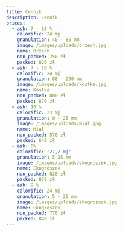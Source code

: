 ```yaml
---
title: Cennik
description: Cennik
prices:
  - ash: 7 - 10 %
    calorific: 24 mj
    granulation: 40 - 80 mm
    image: /images/uploads/orzech.jpg
    name: Orzech
    non_packed: 750 zł
    packed: 820 zł
  - ash: 7 - 10 %
    calorific: 24 mj
    granulation: 80 - 200 mm
    image: /images/uploads/kostka.jpg
    name: Kostka
    non_packed: 800 zł
    packed: 870 zł
  - ash: 10 %
    calorific: 23 mj
    granulation: 0 - 25 mm
    image: /images/uploads/miał.jpg
    name: Miał
    non_packed: 570 zł
    packed: 640 zł
  - ash: 5%
    calorific: '27,7 mj'
    granulation: 5 25 mm
    image: /images/uploads/ekogroszek.jpg
    name: Ekogroszek
    non_packed: 820 zł
    packed: 870 zł
  - ash: 9 %
    calorific: 24 mj
    granulation: 5 - 25 mm
    image: /images/uploads/ekogroszek.jpg
    name: Ekogroszek
    non_packed: 770 zł
    packed: 840 zł
---
```



